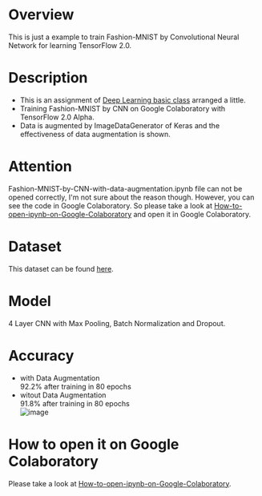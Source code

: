 # Overview
This is just a example to train Fashion-MNIST by Convolutional Neural Network for learning TensorFlow 2.0.

# Description
* This is an assignment of [Deep Learning basic class](https://deeplearning.jp/lectures/dlb2018/) arranged a little. 
* Training Fashion-MNIST by CNN on Google Colaboratory with TensorFlow 2.0 Alpha.
* Data is augmented by ImageDataGenerator of Keras and the effectiveness of data augmentation is shown.

# Attention
Fashion-MNIST-by-CNN-with-data-augmentation.ipynb file can not be opened correctly, I'm not sure about the reason though. However, you can see the code in Google Colaboratory. So please take a look at [How-to-open-ipynb-on-Google-Colaboratory](https://github.com/shoji9x9/How-to-open-ipynb-on-Google-Colaboratory) and open it in Google Colaboratory.

# Dataset
This dataset can be found [here](https://github.com/zalandoresearch/fashion-mnist).

# Model
4 Layer CNN with Max Pooling, Batch Normalization and Dropout.

# Accuracy
* with Data Augmentation  
92.2% after training in 80 epochs
* witout Data Augmentation  
91.8% after training in 80 epochs  
![image](https://user-images.githubusercontent.com/40084422/56845892-d7083080-6902-11e9-9c49-c319101debd2.png)

# How to open it on Google Colaboratory
Please take a look at [How-to-open-ipynb-on-Google-Colaboratory](https://github.com/shoji9x9/How-to-open-ipynb-on-Google-Colaboratory).
